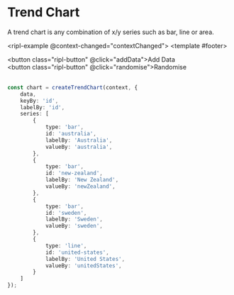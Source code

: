 # Trend Chart

A trend chart is any combination of x/y series such as bar, line or area.

<ripl-example @context-changed="contextChanged">
    <template #footer>
        <div layout="row">
            <button class="ripl-button" @click="addData">Add Data</button>  
            <button class="ripl-button" @click="randomise">Randomise</button>  
        </div>
    </template>    
</ripl-example>

<script lang="ts" setup>
import {
    ref,
} from 'vue';

import {
    scaleContinuous
} from '@ripl/core';

import {
    createTrendChart
} from '@ripl/charts';

import {
    stringUniqueId
} from '@ripl/utilities';

import {
    useRiplChart
} from '../../.vitepress/compositions/example';

const dataScale = scaleContinuous([0, 1], [-500, 1200]);

let data = Array.from({ length: 15 }, getDataItem);

const {
    chart,
    contextChanged
} = useRiplChart(context => createTrendChart(context, {
    data,
    keyBy: 'id',
    labelBy: 'id',
    series: [
        {
            type: 'bar',
            id: 'australia',
            labelBy: 'Australia',
            valueBy: 'australia',
        },
        {
            type: 'bar',
            id: 'new-zealand',
            labelBy: 'New Zealand',
            valueBy: 'newZealand',
        },
        {
            type: 'bar',
            id: 'sweden',
            labelBy: 'Sweden',
            valueBy: 'sweden',
        },
        {
            type: 'bar',
            id: 'united-states',
            labelBy: 'United States',
            valueBy: 'unitedStates',
        },
        {
            type: 'line',
            id: 'great-britain',
            labelBy: 'Great Britain',
            valueBy: 'greatBritain',
        }
    ]
}));

function getDataItem() {
    return {
        id: stringUniqueId(),
        australia: getValue(),
        newZealand: getValue(),
        sweden: getValue(),
        unitedStates: getValue(),
        greatBritain: getValue(),
    }
}

function getValue() {
    return Math.round(dataScale(Math.random()));
}

function addData() {
    data.push(getDataItem());
    chart.value?.update({ data });
}

function randomise() {
    data = data.map(value => ({
        ...getDataItem(),
        id: value.id
    }));

    chart.value?.update({ data });
}
</script>

```typescript
const chart = createTrendChart(context, {
    data,
    keyBy: 'id',
    labelBy: 'id',
    series: [
        {
            type: 'bar',
            id: 'australia',
            labelBy: 'Australia',
            valueBy: 'australia',
        },
        {
            type: 'bar',
            id: 'new-zealand',
            labelBy: 'New Zealand',
            valueBy: 'newZealand',
        },
        {
            type: 'bar',
            id: 'sweden',
            labelBy: 'Sweden',
            valueBy: 'sweden',
        },
        {
            type: 'line',
            id: 'united-states',
            labelBy: 'United States',
            valueBy: 'unitedStates',
        }
    ]
});
```